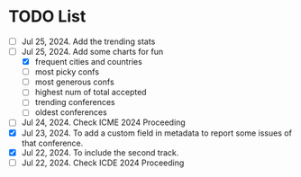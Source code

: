 # TODO List

- [ ] Jul 25, 2024. Add the trending stats
- [ ] Jul 25, 2024. Add some charts for fun
    - [x] frequent cities and countries
    - [ ] most picky confs
    - [ ] most generous confs
    - [ ] highest num of total accepted
    - [ ] trending conferences
    - [ ] oldest conferences
- [ ] Jul 24, 2024. Check ICME 2024 Proceeding
- [x] Jul 23, 2024. To add a custom field in metadata to report some issues of that conference.
- [x] Jul 22, 2024. To include the second track. 
- [ ] Jul 22, 2024. Check ICDE 2024 Proceeding